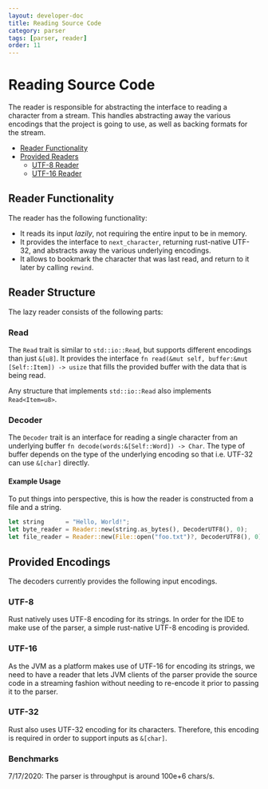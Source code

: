 ```yaml
---
layout: developer-doc
title: Reading Source Code
category: parser
tags: [parser, reader]
order: 11
---
```


# Reading Source Code
The reader is responsible for abstracting the interface to reading a character
from a stream. This handles abstracting away the various encodings that the
project is going to use, as well as backing formats for the stream.

<!-- MarkdownTOC levels="2,3" autolink="true" -->

- [Reader Functionality](#reader-functionality)
- [Provided Readers](#provided-readers)
    - [UTF-8 Reader](#utf-8-reader)
    - [UTF-16 Reader](#utf-16-reader)

<!-- /MarkdownTOC -->

## Reader Functionality
The reader has the following functionality:

- It reads its input _lazily_, not requiring the entire input to be in
  memory.
- It provides the interface to `next_character`, returning rust-native
  UTF-32, and abstracts away the various underlying encodings.
- It allows to bookmark the character that was last read, and return to it
  later by calling `rewind`.
  
## Reader Structure
The lazy reader consists of the following parts:

### Read
The `Read` trait is similar to `std::io::Read`, but supports different
 encodings than just `&[u8]`. It provides the interface 
 `fn read(&mut self, buffer:&mut [Self::Item]) -> usize` that fills the provided
 buffer with the data that is being read.
 
Any structure that implements `std::io::Read` also implements `Read<Item=u8>`.

### Decoder
The `Decoder` trait is an interface for reading a single character from an 
underlying buffer `fn decode(words:&[Self::Word]) -> Char`. The type of buffer
depends on the type of the underlying encoding so that i.e. UTF-32 can use `&[char]` directly.

#### Example Usage  
To put things into perspective, this is how the reader is constructed from a file
and a string.

```rust
let string      = "Hello, World!";
let byte_reader = Reader::new(string.as_bytes(), DecoderUTF8(), 0);
let file_reader = Reader::new(File::open("foo.txt")?, DecoderUTF8(), 0);
```

## Provided Encodings 
The decoders currently provides the following input encodings.

### UTF-8
Rust natively uses UTF-8 encoding for its strings. In order for the IDE to make
use of the parser, a simple rust-native UTF-8 encoding is provided.

### UTF-16
As the JVM as a platform makes use of UTF-16 for encoding its strings, we need
to have a reader that lets JVM clients of the parser provide the source
code in a streaming fashion without needing to re-encode it prior to passing it
to the parser. 

### UTF-32
Rust also uses UTF-32 encoding for its characters. Therefore, this encoding is
required in order to support inputs as `&[char]`. 

### Benchmarks
7/17/2020: The parser is throughput is around 100e+6 chars/s.
